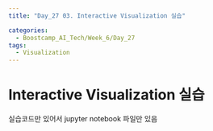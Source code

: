 ```yaml
---
title: "Day_27 03. Interactive Visualization 실습"

categories:
  - Boostcamp_AI_Tech/Week_6/Day_27
tags:
  - Visualization
---
```


# Interactive Visualization 실습

실습코드만 있어서 jupyter notebook 파일만 있음
